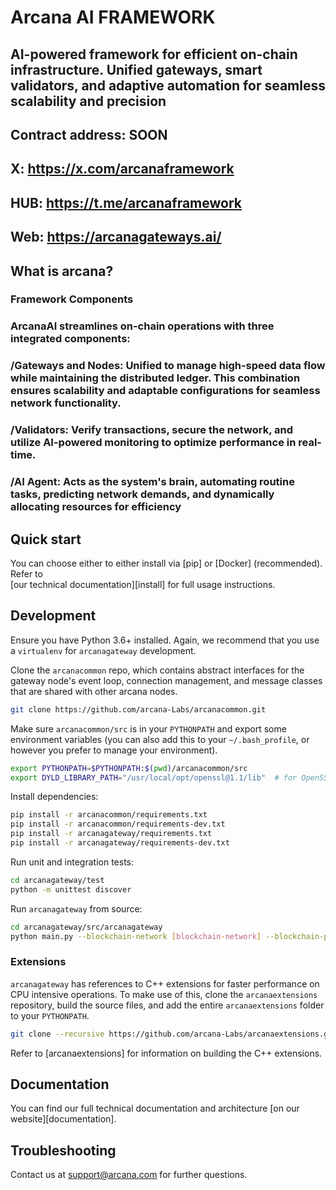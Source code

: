 # Arcana AI FRAMEWORK

## AI-powered framework for efficient on-chain infrastructure. Unified gateways, smart validators, and adaptive automation for seamless scalability and precision

## Contract address: SOON
## X: https://x.com/arcanaframework
## HUB: https://t.me/arcanaframework
## Web: https://arcanagateways.ai/

## What is arcana?
### Framework Components

### ArcanaAI streamlines on-chain operations with three integrated components:

### /Gateways and Nodes: Unified to manage high-speed data flow while maintaining the distributed ledger. This combination ensures scalability and adaptable configurations for seamless network functionality.

### /Validators: Verify transactions, secure the network, and utilize AI-powered monitoring to optimize performance in real-time.
### /AI Agent: Acts as the system's brain, automating routine tasks, predicting network demands, and dynamically allocating resources for efficiency
## Quick start

You can choose either to either install via [pip] or [Docker] (recommended). Refer to  
[our technical documentation][install] for full usage instructions.

## Development

Ensure you have Python 3.6+ installed. Again, we recommend that you use a `virtualenv` for `arcanagateway` development.

Clone the `arcanacommon` repo, which contains abstract interfaces for the gateway node's event loop, connection management, 
and message classes that are shared with other arcana nodes.

```bash
git clone https://github.com/arcana-Labs/arcanacommon.git
```

Make sure `arcanacommon/src` is in your `PYTHONPATH` and export some environment variables (you can also add this to your
`~/.bash_profile`, or however you prefer to manage your environment).

```bash
export PYTHONPATH=$PYTHONPATH:$(pwd)/arcanacommon/src 
export DYLD_LIBRARY_PATH="/usr/local/opt/openssl@1.1/lib"  # for OpenSSL dependencies
```

Install dependencies:

```bash
pip install -r arcanacommon/requirements.txt
pip install -r arcanacommon/requirements-dev.txt
pip install -r arcanagateway/requirements.txt
pip install -r arcanagateway/requirements-dev.txt
```

Run unit and integration tests:

```bash
cd arcanagateway/test
python -m unittest discover
```

Run `arcanagateway` from source:

```bash
cd arcanagateway/src/arcanagateway
python main.py --blockchain-network [blockchain-network] --blockchain-protocol [blockchain-protocol]
```

### Extensions
`arcanagateway` has references to C++ extensions for faster performance on CPU intensive operations. To make use of this, 
clone the `arcanaextensions` repository, build the source files, and add the entire `arcanaextensions` folder to your 
`PYTHONPATH`.

```bash
git clone --recursive https://github.com/arcana-Labs/arcanaextensions.git
```

Refer to [arcanaextensions] for information on building the C++ extensions.

## Documentation

You can find our full technical documentation and architecture [on our website][documentation].

## Troubleshooting

Contact us at support@arcana.com for further questions.

